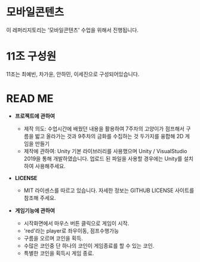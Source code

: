 # 모바일콘텐츠

이 레퍼리지토리는 '모바일콘텐츠' 수업을 위해서 진행됩니다.

# 11조 구성원

11조는 최예빈, 차가윤, 안하민, 이세진으로 구성되어있습니다.

# READ ME

- **프로젝트에 관하여**
   - 제작 의도: 수업시간에 배웠던 내용을 활용하여 7주차의 고양이가 점프해서 구름을 밟고 올라가는 것과 9주차의 금화를 수집하는 것 두가지를 융합해 2D 게임을 만들기
   - 제작에 관하여: Unity 기본 라이브러리를 사용했으며 Unity / VisualStudio 2019을 통해 개발하였습니다. 업로드 된 파일을 사용할 경우에는 Unity를 설치하여 사용해주세요.

- **LICENSE**
  - MIT 라이센스를 따르고 있습니다. 자세한 정보는 GITHUB LICENSE 사이트를 참조해 주세요.

- **게임기능에 관하여**
  - 시작화면에서 마우스 버튼 클릭으로 게임이 시작.
  - 'red'라는 player로 좌우이동, 점프수행가능
  - 구름을 오르며 코인을 획득.
  - 수많은 코인중 단 하나의 코인이 게임종료를 할 수 있는 코인.
  - 특별한 코인을 획득시 게임 종료. 
